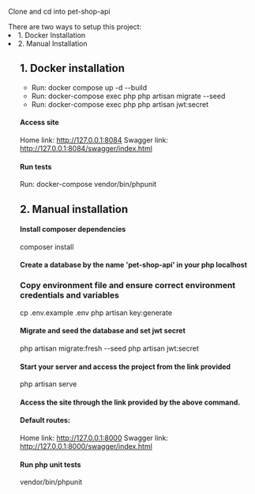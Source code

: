 <p> Clone and cd into pet-shop-api</p>
There are two ways to setup this project:
<li>1. Docker Installation</li>
<li>2. Manual Installation</li>
<ul>

## 1. Docker installation

<ul>
<li>Run: docker compose up -d --build</li>
<li>Run: docker-compose exec php php artisan migrate --seed</li>
<li>Run: docker-compose exec php php artisan jwt:secret</li>
</ul>

#### Access site

Home link: http://127.0.0.1:8084
Swagger link: http://127.0.0.1:8084/swagger/index.html

#### Run tests

Run: docker-compose vendor/bin/phpunit

## 2. Manual installation

#### Install composer dependencies

composer install

#### Create a database by the name 'pet-shop-api' in your php localhost

### Copy environment file and ensure correct environment credentials and variables

cp .env.example .env
php artisan key:generate

#### Migrate and seed the database and set jwt secret

php artisan migrate:fresh --seed
php artisan jwt:secret

#### Start your server and access the project from the link provided

php artisan serve

#### Access the site through the link provided by the above command.

#### Default routes:

Home link: http://127.0.0.1:8000
Swagger link: http://127.0.0.1:8000/swagger/index.html

#### Run php unit tests

vendor/bin/phpunit
